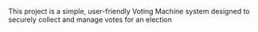 This project is a simple, user-friendly Voting Machine system designed to securely collect and manage votes for an election
